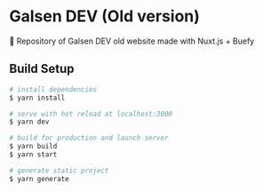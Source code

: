 # Galsen DEV (Old version)

🚀 Repository of Galsen DEV old website made with Nuxt.js + Buefy

## Build Setup

```bash
# install dependencies
$ yarn install

# serve with hot reload at localhost:3000
$ yarn dev

# build for production and launch server
$ yarn build
$ yarn start

# generate static project
$ yarn generate
